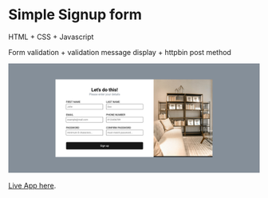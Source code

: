 # Simple Signup form

HTML + CSS + Javascript

Form validation + validation message display + httpbin post method

<div align="center"><img src="simple-signup-form.png" alt="app screenshot" width="1000" /></div>

[Live App here](https://a-adeleye.github.io/simple-signup-form/).